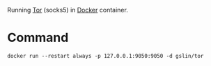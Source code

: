 Running [Tor](https://www.torproject.org/) (socks5) in [Docker](https://www.docker.com/) container.

Command
=======

    docker run --restart always -p 127.0.0.1:9050:9050 -d gslin/tor
